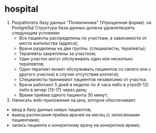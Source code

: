 # hospital
1. Разработать базу данных "Поликлиника" (Упрощенная форма). на PostgreSql
   Структура базы данных должна удовлетворять следующим условиям:
   - Все пациенты распределены по участкам, в зависимости от места жительства (адреса);
   - Врачи разделены на две группы: (специалисты, терапевты);
   - Терапевты закреплены за участком;
   - Удин участок могут обслуживать один или несколько терапевтов;
   - Один терапевт  может обслуживать  пациентов со своего или с другого участка( в случае отсутствия коллеги);
   - Специалисты принимают пациентов независимо от участка.
   - Врачи работают 5 дней в неделю по 4 часа либо в утро(8-12) либо в вечер (13-17) через день;
   - Время приёма одного пациента 30 минут;
 2. Написать web-приложение на java, которое обеспечивает:
   - ввод в базу данных новых пациентов;
   - вывод расписания приёма врачей на месяц (с записанными пациентами);
   - запись пациента к конкретному врачу на конкретное время;   

